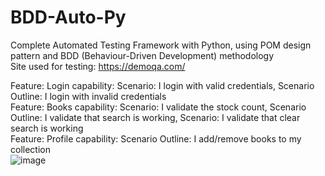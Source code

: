 # BDD-Auto-Py
Complete Automated Testing Framework with Python, using POM design pattern and BDD (Behaviour-Driven Development) methodology\
Site used for testing: https://demoqa.com/

Feature: Login capability: Scenario: I login with valid credentials, Scenario Outline: I login with invalid credentials\
Feature: Books capability: Scenario: I validate the stock count, Scenario Outline: I validate that search is working, Scenario: I validate that clear search is working\
Feature: Profile capability: Scenario Outline: I add/remove books to my collection\
![image](https://github.com/bogdanadriansandu/BDD-Auto-Py/assets/45737747/8f32c4d4-6b53-4848-8de6-f488a2ef9689)
